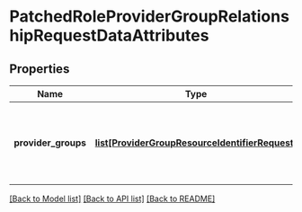 # PatchedRoleProviderGroupRelationshipRequestDataAttributes

## Properties
Name | Type | Description | Notes
------------ | ------------- | ------------- | -------------
**provider_groups** | [**list[ProviderGroupResourceIdentifierRequest]**](ProviderGroupResourceIdentifierRequest.md) | List of resource identifier objects representing provider groups. | 

[[Back to Model list]](../README.md#documentation-for-models) [[Back to API list]](../README.md#documentation-for-api-endpoints) [[Back to README]](../README.md)

